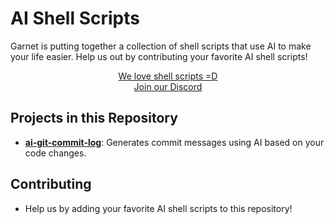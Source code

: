# AI Shell Scripts

Garnet is putting together a collection of shell scripts that use AI to make your life easier. Help us out by contributing your favorite AI shell scripts!

<p align="center">
<a href="https://jibril.garnet.ai/">We love shell scripts =D</a><br>
<a href="https://discord.gg/44vSshRqab">Join our Discord</a>
</p>

## Projects in this Repository

- **[ai-git-commit-log](./ai-git-commit-log)**: Generates commit messages using AI based on your code changes.

## Contributing

- Help us by adding your favorite AI shell scripts to this repository!
